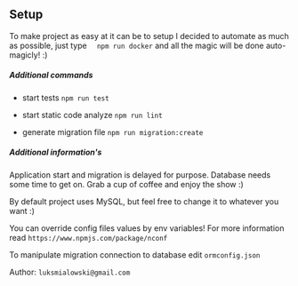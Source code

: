 ## Setup
To make project as easy at it can be to setup I decided to automate as much as possible, just type 
 ````````  npm run docker```````` and all the magic will be done auto-magicly! :)
    
##### Additional commands

- start tests
```npm run test```

- start static code analyze ```npm run lint```

- generate migration file ```npm run migration:create```

##### Additional information's
Application start and migration is delayed for purpose. Database needs some time to get on. 
Grab a cup of coffee and enjoy the show :)

By default project uses MySQL, but feel free to change it to whatever you want :)

You can override config files values by env variables! For more information read 
```https://www.npmjs.com/package/nconf```

To manipulate migration connection to database edit ```ormconfig.json```


Author:
```luksmialowski@gmail.com```